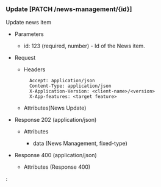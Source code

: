### Update [PATCH /news-management/{id}]

Update news item

+ Parameters
    + id: 123 (required, number) - Id of the News item.

+ Request
    + Headers

            Accept: application/json
            Content-Type: application/json
            X-Application-Version: <client-name>/<version>
            X-App-features: <target feature>
          
    + Attributes(News Update)

+ Response 202 (application/json)

    + Attributes
    
        + data (News Management, fixed-type)

+ Response 400 (application/json)
              
    + Attributes (Response 400)

:[](../error_responses.md)